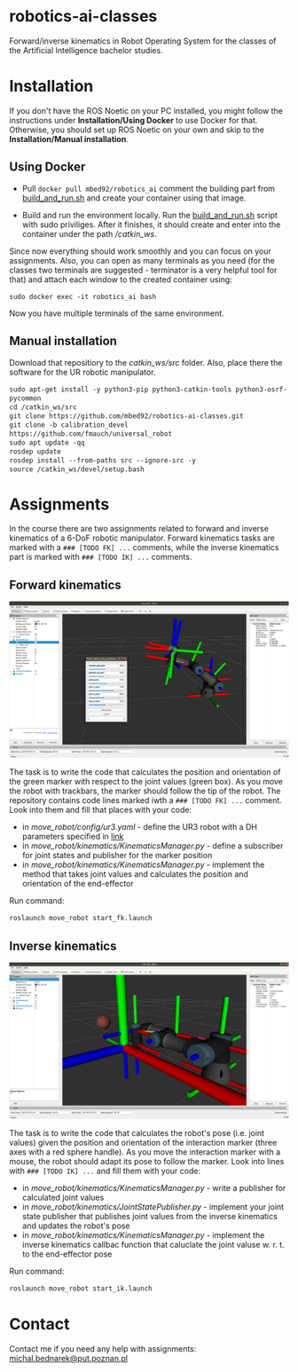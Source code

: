 # robotics-ai-classes
Forward/inverse kinematics in Robot Operating System for the classes of the Artificial Intelligence bachelor studies.

# Installation

If you don't have the ROS Noetic on your PC installed, you might follow the instructions 
under **Installation/Using Docker** to use Docker for that. Otherwise, you should set up ROS Noetic on your own and skip 
to the **Installation/Manual installation**.

## Using Docker

* Pull ```docker pull mbed92/robotics_ai``` comment the building part from [build_and_run.sh](docker/build_and_run.sh) and
create your container using that image.

* Build and run the environment locally. Run the [build_and_run.sh](docker/build_and_run.sh) script with 
sudo priviliges. After it finishes, it should create and enter into the container under the path */catkin_ws*. 

Since now everything should work smoothly and you can focus on your assignments. Also, you can open as many terminals as 
you need (for the classes two terminals are suggested - terminator is a very helpful tool for that) and attach each 
window to the created container using:

```
sudo docker exec -it robotics_ai bash
```

Now you have multiple terminals of the same environment.


## Manual installation

Download that repositiory to the *catkin_ws/src* folder. Also, place there the software for the UR 
robotic manipulator.

```
sudo apt-get install -y python3-pip python3-catkin-tools python3-osrf-pycommon 
cd /catkin_ws/src
git clone https://github.com/mbed92/robotics-ai-classes.git
git clone -b calibration_devel https://github.com/fmauch/universal_robot
sudo apt update -qq
rosdep update
rosdep install --from-paths src --ignore-src -y
source /catkin_ws/devel/setup.bash
```

# Assignments

In the course there are two assignments related to forward and inverse kinematics of a 6-DoF
robotic manipulator. Forward kinematics tasks are marked with a ``` ### [TODO FK] ... ``` comments,
while the inverse kinematics part is marked with ``` ### [TODO IK] ... ``` comments.

## Forward kinematics 
![Forward kinematics assignment](images/fwd.png)

The task is to write the code that calculates the position and orientation of the green marker
with respect to the joint values (green box). As you move the robot with trackbars, the marker should
follow the tip of the robot. The repository contains code lines marked iwth a ``` ### [TODO FK] ... ``` comment. 
Look into them and fill that places with your code:
* in *move_robot/config/ur3.yaml* - define the UR3 robot with a DH parameters specified in [link](https://www.universal-robots.com/articles/ur/application-installation/dh-parameters-for-calculations-of-kinematics-and-dynamics/)
* in *move_robot/kinematics/KinematicsManager.py* - define a subscriber for joint states and publisher for the marker position 
* in *move_robot/kinematics/KinematicsManager.py* - implement the method that takes joint values and calculates the position and orientation of the end-effector

Run command:

```bash
roslaunch move_robot start_fk.launch
```

## Inverse kinematics 
![Inverse kinematics assignment](images/inv.png)

The task is to write the code that calculates the robot's pose (i.e. joint values) given the position and
orientation of the interaction marker (three axes with a red sphere handle). As you move the interaction
marker with a mouse, the robot should adapt its pose to follow the marker. Look into lines with ``` ### [TODO IK] ... ``` and
fill them with your code:
* in *move_robot/kinematics/KinematicsManager.py* - write a publisher for calculated joint values
* in *move_robot/kinematics/JointStatePublisher.py* - implement your joint state publisher that publishes joint values from the inverse kinematics and updates the robot's pose
* in *move_robot/kinematics/KinematicsManager.py* - implement the inverse kinematics callbac function that caluclate the joint valuse w. r. t. to the end-effector pose


Run command:

```bash
roslaunch move_robot start_ik.launch
```

# Contact
Contact me if you need any help with assignments: <michal.bednarek@put.poznan.pl>